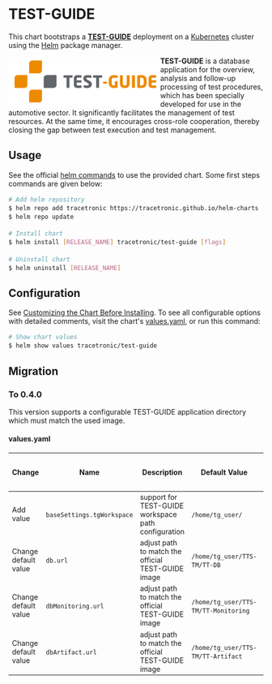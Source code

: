 # TEST-GUIDE

This chart bootstraps a **[TEST-GUIDE](https://www.tracetronic.com/products/test-guide/)** deployment on a [Kubernetes](http://kubernetes.io) cluster using the [Helm](https://helm.sh) package manager.

<img src=".../../../../.github/img/test_guide_logo.png" align="left" alt="Automotive DevOps Platform">

**TEST-GUIDE** is a database application for the overview, analysis and follow-up processing of test procedures, which has been specially developed for use in the automotive sector. It significantly facilitates the management of test resources. At the same time, it encourages cross-role cooperation, thereby closing the gap between test execution and test management.

## Usage

See the official [helm commands](https://helm.sh/docs/helm/helm/) to use the provided chart. Some first steps commands are given below:

```bash
# Add helm repository
$ helm repo add tracetronic https://tracetronic.github.io/helm-charts
$ helm repo update

# Install chart
$ helm install [RELEASE_NAME] tracetronic/test-guide [flags]

# Uninstall chart
$ helm uninstall [RELEASE_NAME]
```

## Configuration

See [Customizing the Chart Before Installing](https://helm.sh/docs/intro/using_helm/#customizing-the-chart-before-installing).
To see all configurable options with detailed comments, visit the chart's [values.yaml](./values.yaml), or run this command:

```bash
# Show chart values
$ helm show values tracetronic/test-guide
```

## Migration

### To 0.4.0

This version supports a configurable TEST-GUIDE application directory which must match the used image.

#### values.yaml

| Change | Name | Description | Default Value | Value to reuse existing clusters |
| ------ | ---- | ----------- | ------------- | -------------------------------- |
| Add value | `baseSettings.tgWorkspace` | support for TEST-GUIDE workspace path configuration | `/home/tg_user/` | `/app/`|
| Change default value | `db.url` | adjust path to match the official TEST-GUIDE image | `/home/tg_user/TTS-TM/TT-DB` | `/app/TTS-TM/TT-DB`|
| Change default value | `dbMonitoring.url` | adjust path to match the official TEST-GUIDE image | `/home/tg_user/TTS-TM/TT-Monitoring` | `/app/TTS-TM/TT-Monitoring`|
| Change default value | `dbArtifact.url` | adjust path to match the official TEST-GUIDE image | `/home/tg_user/TTS-TM/TT-Artifact` | `/app/TTS-TM/TT-Artifact`|
